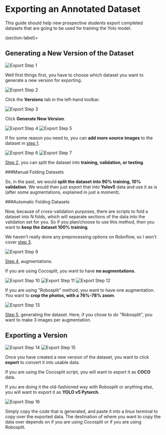 # Exporting an Annotated Dataset

This guide should help new prospective students export completed datasets that are going to be used for training the Yolo model.

(section-label)=
## Generating a New Version of the Dataset

![Export Step 1](../images/Export-Step1.png)

Well first things first, you have to choose which dataset you want to generate a new version for exporting.

![Export Step 2](../images/Export-Step2.png)

Click the <b>Versions</b> tab in the left-hand toolbar.

![Export Step 3](../images/Export-Step3.png)

Click <b>Generate New Version</b>.

![Export Step 4](../images/Export-Step4.png)
![Export Step 5](../images/Export-Step5.png)

If for some reason you need to, you can <b>add more source images</b> to the dataset in <u>step 1</u>.

![Export Step 6](../images/Export-Step6.png)
![Export Step 7](../images/Export-Step7.png)

<u>Step 2</u>, you can split the dataset into <b>training, validation, or testing</b>. 

###Manual Folding Datasets

So, in the past, we would <b>split the dataset into 90% training, 10% validation</b>. We would then just export that into <b>Yolov5</b> data and use it as is (after some augmentations, explained in just a moment).

###Automatic Folding Datasets

Now, because of cross-validation purposes, there are scripts to fold a dataset into N folds, which will separate sections of the data into the validation set for you. So if you plan/choose to use this method, then you want to <b>keep the dataset 100% training</b>.

We haven't really done any preprocessing options on Roboflow, so I won't cover <u>step 3</u>.

![Export Step 9](../images/Export-Step9.png)

<u>Step 4</u>, augmentations. 

If you are using Cocosplit, you want to have <b>no augmentations</b>. 

![Export Step 10](../images/Export-Step10.png)
![Export Step 11](../images/Export-Step11.png)
![Export Step 12](../images/Export-Step12.png)

If you are using "Robosplit" method, you want to have one augmentation. You want to <b>crop the photos, with a 76%-78% zoom</b>.


![Export Step 13](../images/Export-Step13.png)

<u>Step 5</u>, generating the dataset. Here, if you chose to do "Robosplit", you want to make 3 images per augmentation.

## Exporting a Version

![Export Step 14](../images/Export-Step14.png)
![Export Step 15](../images/Export-Step15.png)

Once you have created a new version of the dataset, you want to click <b>export</b> to convert it into usable data.

If you are using the Cocosplit script, you will want to export it as <b>COCO</b> data.

If you are doing it the old-fashioned way with Robosplit or anything else, you will want to export it as <b>YOLO v5 Pytorch</b>.

![Export Step 16](../images/Export-Step16.png)

Simply copy the code that is generated, and paste it into a linux terminal to copy over the exported data. The destination of where you want to copy the data over depends on if you are using Cocosplit or if you are using Robosplit.
